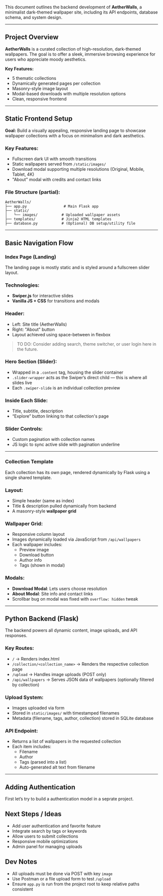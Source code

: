 This document outlines the backend development of **AetherWalls**, a minimalist dark-themed wallpaper site, including its API endpoints, database schema, and system design.

---

## **Project Overview**

**AetherWalls** is a curated collection of high-resolution, dark-themed wallpapers. The goal is to offer a sleek, immersive browsing experience for users who appreciate moody aesthetics.

**Key Features:**

- 5 thematic collections
- Dynamically generated pages per collection
- Masonry-style image layout
- Modal-based downloads with multiple resolution options
- Clean, responsive frontend

---

## **Static Frontend Setup**

**Goal:** Build a visually appealing, responsive landing page to showcase wallpaper collections with a focus on minimalism and dark aesthetics.

### Key Features:

- Fullscreen dark UI with smooth transitions
- Static wallpapers served from `/static/images/`
- Download modal supporting multiple resolutions (Original, Mobile, Tablet, 4K)
- "About" modal with credits and contact links

### File Structure (partial):

```
AetherWalls/
├── app.py                 # Main Flask app
├── static/
│   └── images/           # Uploaded wallpaper assets
├── templates/            # Jinja2 HTML templates
├── database.py           # (Optional) DB setup/utility file

```

---

## **Basic Navigation Flow**

### **Index Page (Landing)**

The landing page is mostly static and is styled around a fullscreen slider layout.

### Technologies:

- **Swiper.js** for interactive slides
- **Vanilla JS + CSS** for transitions and modals

### **Header:**

- Left: Site title (AetherWalls)
- Right: "About" button
- Layout achieved using space-between in flexbox

> TO DO: Consider adding search, theme switcher, or user login here in the future.
> 

### **Hero Section (Slider):**

- Wrapped in a `.content` tag, housing the slider container
- `.slider-wrapper` acts as the Swiper’s direct child — this is where all slides live
- Each `.swiper-slide` is an individual collection preview

### Inside Each Slide:

- Title, subtitle, description
- “Explore” button linking to that collection's page

### Slider Controls:

- Custom pagination with collection names
- JS logic to sync active slide with pagination underline

---

### **Collection Template**

Each collection has its own page, rendered dynamically by Flask using a single shared template.

### Layout:

- Simple header (same as index)
- Title & description pulled dynamically from backend
- A masonry-style **wallpaper grid**

### Wallpaper Grid:

- Responsive column layout
- Images dynamically loaded via JavaScript from `/api/wallpapers`
- Each wallpaper includes:
    - Preview image
    - Download button
    - Author info
    - Tags (shown in modal)

### Modals:

- **Download Modal**: Lets users choose resolution
- **About Modal**: Site info and contact links
- Scrollbar bug on modal was fixed with `overflow: hidden` tweak

---

## **Python Backend (Flask)**

The backend powers all dynamic content, image uploads, and API responses.

### Key Routes:

- `/` → Renders index.html
- `/collection/<collection_name>` → Renders the respective collection page
- `/upload` → Handles image uploads (POST only)
- `/api/wallpapers` → Serves JSON data of wallpapers (optionally filtered by collection)

### Upload System:

- Images uploaded via form
- Stored in `static/images/` with timestamped filenames
- Metadata (filename, tags, author, collection) stored in SQLite database

### API Endpoint:

- Returns a list of wallpapers in the requested collection
- Each item includes:
    - Filename
    - Author
    - Tags (parsed into a list)
    - Auto-generated alt text from filename

---

## Adding Authentication

First let’s try to build a authentication model in a seprate project.

## **Next Steps / Ideas**

- Add user authentication and favorite feature
- Integrate search by tags or keywords
- Allow users to submit collections
- Responsive mobile optimizations
- Admin panel for managing uploads

## Dev Notes

- All uploads must be done via POST with key `image`
- Use Postman or a file upload form to test `/upload`
- Ensure `app.py` is run from the project root to keep relative paths consistent
